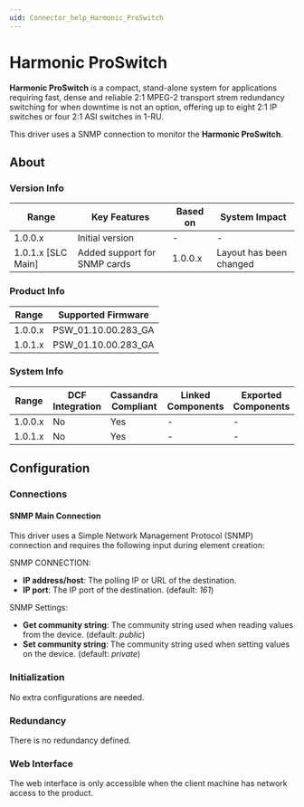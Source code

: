 ```yaml
---
uid: Connector_help_Harmonic_ProSwitch
---
```


# Harmonic ProSwitch

**Harmonic ProSwitch** is a compact, stand-alone system for applications requiring fast, dense and reliable 2:1 MPEG-2 transport strem redundancy switching for when downtime is not an option,
offering up to eight 2:1 IP switches or four 2:1 ASI switches in 1-RU.

This driver uses a SNMP connection to monitor the **Harmonic ProSwitch**.

## About

### Version Info

| **Range**            | **Key Features**             | **Based on** | **System Impact**       |
|----------------------|------------------------------|--------------|-------------------------|
| 1.0.0.x              | Initial version              | \-           | \-                      |
| 1.0.1.x \[SLC Main\] | Added support for SNMP cards | 1.0.0.x      | Layout has been changed |



### Product Info

| **Range** | **Supported Firmware** |
|-----------|------------------------|
| 1.0.0.x   | PSW_01.10.00.283_GA    |
| 1.0.1.x   | PSW_01.10.00.283_GA    |



### System Info

| **Range** | **DCF Integration** | **Cassandra Compliant** | **Linked Components** | **Exported Components** |
|-----------|---------------------|-------------------------|-----------------------|-------------------------|
| 1.0.0.x   | No                  | Yes                     | \-                    | \-                      |
| 1.0.1.x   | No                  | Yes                     | \-                    | \-                      |



## Configuration

### Connections

#### SNMP Main Connection

This driver uses a Simple Network Management Protocol (SNMP) connection and requires the following input during element creation:

SNMP CONNECTION:

- **IP address/host**: The polling IP or URL of the destination.
- **IP port**: The IP port of the destination. (default: *161*)

SNMP Settings:

- **Get community string**: The community string used when reading values from the device. (default: *public*)
- **Set community string**: The community string used when setting values on the device. (default: *private*)

### Initialization

No extra configurations are needed.

### Redundancy

There is no redundancy defined.

### Web Interface

The web interface is only accessible when the client machine has network access to the product.
